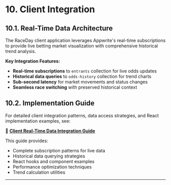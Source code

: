 # 10. Client Integration

## 10.1. Real-Time Data Architecture

The RaceDay client application leverages Appwrite's real-time subscriptions to provide live betting market visualization with comprehensive historical trend analysis.

**Key Integration Features:**
- **Real-time subscriptions** to `entrants` collection for live odds updates
- **Historical data queries** to `odds-history` collection for trend charts
- **Sub-second latency** for market movements and status changes
- **Seamless race switching** with preserved historical context

## 10.2. Implementation Guide

For detailed client integration patterns, data access strategies, and React implementation examples, see:

📖 **[Client Real-Time Data Integration Guide](./client-real-time-data-integration.md)**

This guide provides:
- Complete subscription patterns for live data
- Historical data querying strategies
- React hooks and component examples
- Performance optimization techniques
- Trend calculation utilities

---
